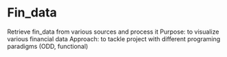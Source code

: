 # Fin_data
Retrieve fin_data from various sources and process it
Purpose: to visualize various financial data
Approach: to tackle project with different programing paradigms (ODD, functional)
